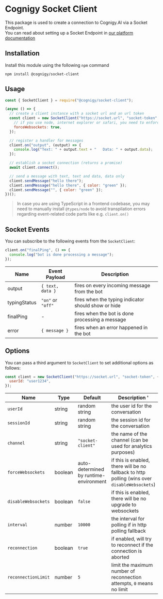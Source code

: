 # Cognigy Socket Client

This package is used to create a connection to Cognigy.AI via a Socket Endpoint.  
You can read about setting up a Socket Endpoint in [our platform documentation](https://docs.cognigy.com/docs/deploy-a-socket-endpoint)

## Installation

Install this module using the following `npm` command

```
npm install @cognigy/socket-client
```

## Usage

```javascript
const { SocketClient } = require("@cognigy/socket-client");

(async () => {
  // create a client instance with a socket url and an url token
  const client = new SocketClient("https://socket.url", "socket-token", {
    // if you use node, internet explorer or safari, you need to enforce websockets
    forceWebsockets: true,
  });

  // register a handler for messages
  client.on("output", (output) => {
    console.log("Text: " + output.text + "   Data: " + output.data);
  });

  // establish a socket connection (returns a promise)
  await client.connect();

  // send a message with text, text and data, data only
  client.sendMessage("hello there");
  client.sendMessage("hello there", { color: "green" });
  client.sendMessage("", { color: "green" });
})();
```

> In case you are using TypeScript in a frontend codebase, you may need to manually install `@types/node` to avoid transpilation errors regarding event-related code parts like e.g. `client.on()`

## Socket Events

You can subscribe to the following events from the `SocketClient`:

```javascript
client.on("finalPing", () => {
  console.log("bot is done processing a message");
});
```

| Name         | Event Payload     | Description                                         |
| ------------ | ----------------- | --------------------------------------------------- |
| output       | `{ text, data }`  | fires on every incoming message from the bot        |
| typingStatus | `"on"` or `"off"` | fires when the typing indicator should show or hide |
| finalPing    | -                 | fires when the bot is done processing a message     |
| error        | `{ message }`     | fires when an error happened in the bot             |

## Options

You can pass a third argument to `SocketClient` to set additional options as follows:

```javascript
const client = new SocketClient("https://socket.url", "socket-token", {
  userId: "user1234",
});
```

| Name                | Type    | Default                                | Description '                                                                            |
| ------------------- | ------- | -------------------------------------- | ---------------------------------------------------------------------------------------- |
| `userId`            | string  | random string                          | the user id for the conversation                                                         |
| `sessionId`         | string  | random string                          | the session id for the conversation                                                      |
| `channel`           | string  | `"socket-client"`                      | the name of the channel (can be used for analytics purposes)                             |
| `forceWebsockets`   | boolean | auto-determined by runtime-environment | if this is enabled, there will be no fallback to http polling (wins over `disableWebsockets`) |
| `disableWebsockets` | boolean | `false`                                | if this is enabled, there will be no upgrade to websockets                               |
| `interval`          | number  | `10000`                                | the interval for polling if in http polling fallback                                     |
| `reconnection`      | boolean | `true`                                 | if enabled, will try to reconnect if the connection is aborted                           |
| `reconnectionLimit` | number  | `5`                                    | limit the maximum number of reconnection attempts, `0` means no limit                    |
